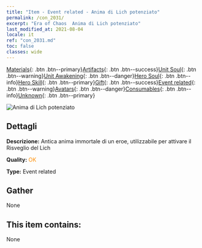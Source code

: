 ```yaml
---
title: "Item - Event related - Anima di Lich potenziato"
permalink: /con_2031/
excerpt: "Era of Chaos  Anima di Lich potenziato"
last_modified_at: 2021-08-04
locale: it
ref: "con_2031.md"
toc: false
classes: wide
---
```

 [Materials](/ItemsIT/){: .btn .btn--primary}[Artifacts](/ItemsIT/Artifacts/){: .btn .btn--success}[Unit Soul](/ItemsIT/UnitSoul/){: .btn .btn--warning}[Unit Awakening](/ItemsIT/UnitAwakening/){: .btn .btn--danger}[Hero Soul](/ItemsIT/HeroSoul/){: .btn .btn--info}[Hero Skill](/ItemsIT/HeroSkill/){: .btn .btn--primary}[Gift](/ItemsIT/Gift/){: .btn .btn--success}[Event related](/ItemsIT/Events/){: .btn .btn--warning}[Avatars](/ItemsIT/Avatars/){: .btn .btn--danger}[Consumables](/ItemsIT/Consumables/){: .btn .btn--info}[Unknown](/ItemsIT/Unknown/){: .btn .btn--primary}

 ![Anima di Lich potenziato](/images/t/juexing_305.png)

## Dettagli
 **Descrizione:** Antica anima immortale di un eroe, utilizzabile per attivare il Risveglio del Lich

 **Quality:** <span style="color: #FF8C00">OK</span>

 **Type:** Event related

## Gather

  None

## This item contains:

  None

